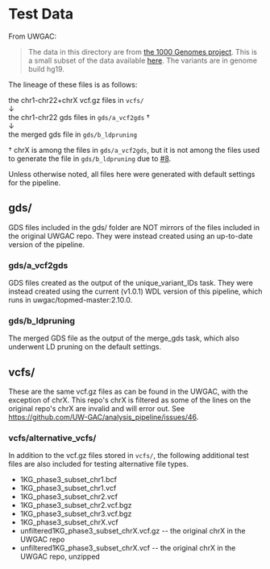 # Test Data
From UWGAC:
> The data in this directory are from [the 1000 Genomes project](http://www.internationalgenome.org/). This is a small subset of the data available [here](http://ftp.1000genomes.ebi.ac.uk/vol1/ftp/release/20130502/). The variants are in genome build hg19.  

The lineage of these files is as follows:

the chr1-chr22+chrX vcf.gz files in `vcfs/`  
              ↓  
the chr1-chr22 gds files in `gds/a_vcf2gds` †  
              ↓  
the merged gds file in `gds/b_ldpruning`  

† chrX is among the files in `gds/a_vcf2gds`, but it is not among the files used to generate the file in `gds/b_ldpruning` due to [#8](https://github.com/DataBiosphere/analysis_pipeline_WDL/issues/8).

Unless otherwise noted, all files here were generated with default settings for the pipeline. 

## gds/
GDS files included in the gds/ folder are NOT mirrors of the files included in the original UWGAC repo. They were instead created using an up-to-date version of the pipeline.

### gds/a_vcf2gds
GDS files created as the output of the unique_variant_IDs task. They were instead created using the current (v1.0.1) WDL version of this pipeline, which runs in uwgac/topmed-master:2.10.0.

### gds/b_ldpruning
The merged GDS file as the output of the merge_gds task, which also underwent LD pruning on the default settings.

## vcfs/
These are the same vcf.gz files as can be found in the UWGAC, with the exception of chrX. This repo's chrX is filtered as some of the lines on the original repo's chrX are invalid and will error out. See https://github.com/UW-GAC/analysis_pipeline/issues/46.

### vcfs/alternative_vcfs/
In addition to the vcf.gz files stored in `vcfs/`, the following additional test files are also included for testing alternative file types.
* 1KG_phase3_subset_chr1.bcf
* 1KG_phase3_subset_chr1.vcf
* 1KG_phase3_subset_chr2.vcf
* 1KG_phase3_subset_chr2.vcf.bgz
* 1KG_phase3_subset_chr3.vcf.bgz
* 1KG_phase3_subset_chrX.vcf
* unfiltered1KG_phase3_subset_chrX.vcf.gz -- the original chrX in the UWGAC repo
* unfiltered1KG_phase3_subset_chrX.vcf -- the original chrX in the UWGAC repo, unzipped